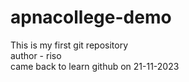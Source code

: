 # apnacollege-demo
This is my first git repository
<br>
author - riso
<br>
came back to learn github on 21-11-2023

